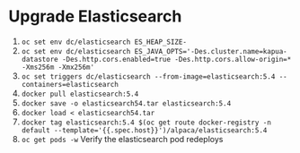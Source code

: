 # Upgrade Elasticsearch

1. ```oc set env dc/elasticsearch ES_HEAP_SIZE-```
2. ```oc set env dc/elasticsearch ES_JAVA_OPTS='-Des.cluster.name=kapua-datastore -Des.http.cors.enabled=true -Des.http.cors.allow-origin=* -Xms256m -Xmx256m'```
3. ```oc set triggers dc/elasticsearch --from-image=elasticsearch:5.4 --containers=elasticsearch```
4. ```docker pull elasticsearch:5.4```
5. ```docker save -o elasticsearch54.tar elasticsearch:5.4```
6. ```docker load < elasticsearch54.tar```
7. ```docker tag elasticsearch:5.4 $(oc get route docker-registry -n default --template='{{.spec.host}}')/alpaca/elasticsearch:5.4```
8. ```oc get pods -w``` Verify the elasticsearch pod redeploys

